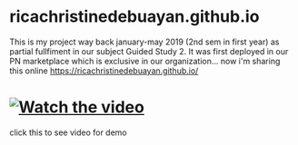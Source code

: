 # ricachristinedebuayan.github.io
This is my project way back january-may 2019 (2nd sem in first year) as partial fullfiment in our subject Guided Study 2.
It was first deployed in our PN marketplace which is exclusive in our organization... now i'm sharing this online
https://ricachristinedebuayan.github.io/
# [![Watch the video](https://img.youtube.com/vi/sgoq9XA42n4/maxresdefault.jpg)](https://youtu.be/sgoq9XA42n4)
click this to see video for demo
